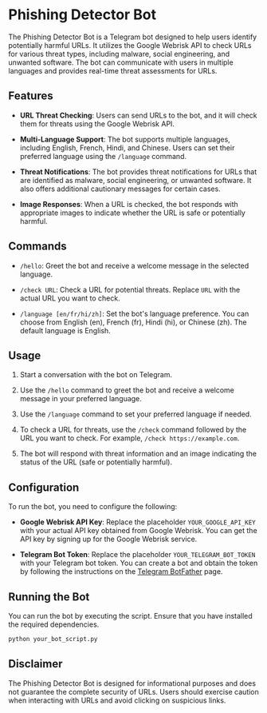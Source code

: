# Phishing Detector Bot

The Phishing Detector Bot is a Telegram bot designed to help users identify potentially harmful URLs. It utilizes the Google Webrisk API to check URLs for various threat types, including malware, social engineering, and unwanted software. The bot can communicate with users in multiple languages and provides real-time threat assessments for URLs.

## Features

- **URL Threat Checking**: Users can send URLs to the bot, and it will check them for threats using the Google Webrisk API.

- **Multi-Language Support**: The bot supports multiple languages, including English, French, Hindi, and Chinese. Users can set their preferred language using the `/language` command.

- **Threat Notifications**: The bot provides threat notifications for URLs that are identified as malware, social engineering, or unwanted software. It also offers additional cautionary messages for certain cases.

- **Image Responses**: When a URL is checked, the bot responds with appropriate images to indicate whether the URL is safe or potentially harmful.

## Commands

- `/hello`: Greet the bot and receive a welcome message in the selected language.

- `/check URL`: Check a URL for potential threats. Replace `URL` with the actual URL you want to check.

- `/language [en/fr/hi/zh]`: Set the bot's language preference. You can choose from English (en), French (fr), Hindi (hi), or Chinese (zh). The default language is English.

## Usage

1. Start a conversation with the bot on Telegram.

2. Use the `/hello` command to greet the bot and receive a welcome message in your preferred language.

3. Use the `/language` command to set your preferred language if needed.

4. To check a URL for threats, use the `/check` command followed by the URL you want to check. For example, `/check https://example.com`.

5. The bot will respond with threat information and an image indicating the status of the URL (safe or potentially harmful).

## Configuration

To run the bot, you need to configure the following:

- **Google Webrisk API Key**: Replace the placeholder `YOUR_GOOGLE_API_KEY` with your actual API key obtained from Google Webrisk. You can get the API key by signing up for the Google Webrisk service.

- **Telegram Bot Token**: Replace the placeholder `YOUR_TELEGRAM_BOT_TOKEN` with your Telegram bot token. You can create a bot and obtain the token by following the instructions on the [Telegram BotFather](https://core.telegram.org/bots#botfather) page.

## Running the Bot

You can run the bot by executing the script. Ensure that you have installed the required dependencies.

```bash
python your_bot_script.py
```
## Disclaimer
The Phishing Detector Bot is designed for informational purposes and does not guarantee the complete security of URLs. Users should exercise caution when interacting with URLs and avoid clicking on suspicious links.
